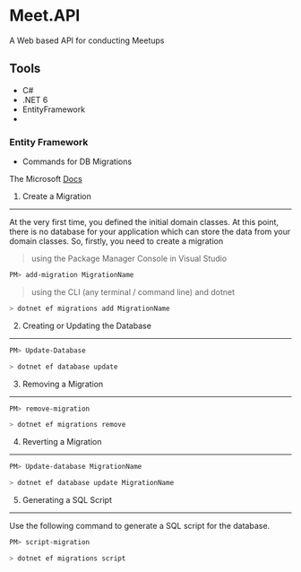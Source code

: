 # Meet.API
 
A Web based API for conducting Meetups

## Tools

- C#
- .NET 6
- EntityFramework
- 


### Entity Framework

- Commands for DB Migrations

The Microsoft [Docs](https://learn.microsoft.com/en-us/ef/core/managing-schemas/migrations/?tabs=dotnet-core-cli)

1. Create a Migration
___

At the very first time, you defined the initial domain classes. 
At this point, there is no database for your application which can store the data from your domain classes. 
So, firstly, you need to create a migration

> using the Package Manager Console in Visual Studio
```bash
PM> add-migration MigrationName
```

> using the CLI (any terminal / command line) and dotnet
```bash
> dotnet ef migrations add MigrationName 
```

2. Creating or Updating the Database
___

```bash
PM> Update-Database 
```

```bash
> dotnet ef database update 
```

3. Removing a Migration
___

```bash
PM> remove-migration
```

```bash
> dotnet ef migrations remove
```

4. Reverting a Migration
___

```bash
PM> Update-database MigrationName 
```

```bash
> dotnet ef database update MigrationName
```

5. Generating a SQL Script
___

Use the following command to generate a SQL script for the database. 

```bash
PM> script-migration
```

```bash
> dotnet ef migrations script
```